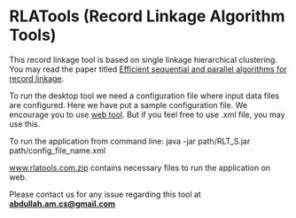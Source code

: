 RLATools (Record Linkage Algorithm Tools)
=========================================

This record linkage tool is based on single linkage hierarchical clustering. You may read the paper titled [Efficient sequential and parallel algorithms for record linkage](http://jamia.oxfordjournals.org/content/21/2/252.full).

To run the desktop tool we need a configuration file where input data files are configured. Here we have put a sample 
configuration file. We encourage you to use [web tool](http://rlatools.com). But if you feel free to use .xml file, 
you may use this.

To run the application from command line:
java -jar path/RLT_S.jar path/config_file_name.xml

www.rlatools.com.zip contains necessary files to run the application on web. 

Please contact us for any issue regarding this tool at **abdullah.am.cs@gmail.com**
